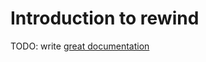# Introduction to rewind

TODO: write [great documentation](http://jacobian.org/writing/what-to-write/)
